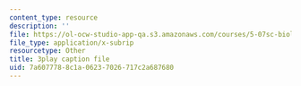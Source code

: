 ```yaml
---
content_type: resource
description: ''
file: https://ol-ocw-studio-app-qa.s3.amazonaws.com/courses/5-07sc-biological-chemistry-i-fall-2013/7a6077788c1a06237026717c2a687680_cOD4yhZVZMY.srt
file_type: application/x-subrip
resourcetype: Other
title: 3play caption file
uid: 7a607778-8c1a-0623-7026-717c2a687680
---
```


